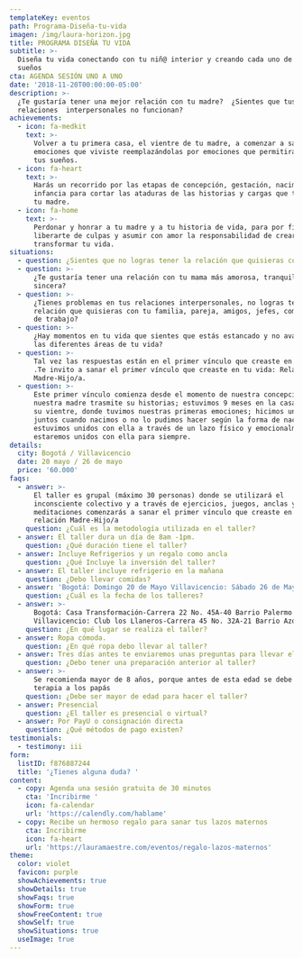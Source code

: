 ```yaml
---
templateKey: eventos
path: Programa-Diseña-tu-vida
imagen: /img/laura-horizon.jpg
title: PROGRAMA DISEÑA TU VIDA
subtitle: >-
  Diseña tu vida conectando con tu niñ@ interior y creando cada uno de tus
  sueños
cta: AGENDA SESIÓN UNO A UNO
date: '2018-11-20T00:00:00-05:00'
description: >-
  ¿Te gustaría tener una mejor relación con tu madre?  ¿Sientes que tus
  relaciones  interpersonales no funcionan?
achievements:
  - icon: fa-medkit
    text: >-
      Volver a tu primera casa, el vientre de tu madre, a comenzar a sanar las
      emociones que viviste reemplazándolas por emociones que permitirán cumplir
      tus sueños.
  - icon: fa-heart
    text: >-
      Harás un recorrido por las etapas de concepción, gestación, nacimiento e
      infancia para cortar las ataduras de las historias y cargas que te entregó
      tu madre.
  - icon: fa-home
    text: >-
      Perdonar y honrar a tu madre y a tu historia de vida, para por fin
      liberarte de culpas y asumir con amor la responsabilidad de crear y
      transformar tu vida.
situations:
  - question: ¿Sientes que no logras tener la relación que quisieras con tu madre?
  - question: >-
      ¿Te gustaría tener una relación con tu mama más amorosa, tranquila y
      sincera?
  - question: >-
      ¿Tienes problemas en tus relaciones interpersonales, no logras tener la
      relación que quisieras con tu familia, pareja, amigos, jefes, compañeros
      de trabajo?
  - question: >-
      ¿Hay momentos en tu vida que sientes que estás estancado y no avanzas en
      las diferentes áreas de tu vida?
  - question: >-
      Tal vez las respuestas están en el primer vínculo que creaste en tu vida
      .Te invito a sanar el primer vínculo que creaste en tu vida: Relación
      Madre-Hijo/a.
  - question: >-
      Este primer vínculo comienza desde el momento de nuestra concepción cuando
      nuestra madre trasmite su historias; estuvimos 9 meses en la casa de ella,
      su vientre, donde tuvimos nuestras primeras emociones; hicimos un trabajo
      juntos cuando nacimos o no lo pudimos hacer según la forma de nacer;
      estuvimos unidos con ella a través de un lazo físico y emocionalmente
      estaremos unidos con ella para siempre.
details:
  city: Bogotá / Villavicencio
  date: 20 mayo / 26 de mayo
  price: '60.000'
faqs:
  - answer: >-
      El taller es grupal (máximo 30 personas) donde se utilizará el
      inconsciente colectivo y a través de ejercicios, juegos, anclas y
      meditaciones comenzarás a sanar el primer vínculo que creaste en tu vida:
      relación Madre-Hijo/a
    question: ¿Cuál es la metodología utilizada en el taller?
  - answer: El taller dura un día de 8am -1pm.
    question: ¿Qué duración tiene el taller?
  - answer: Incluye Refrigerios y un regalo como ancla
    question: ¿Qué Incluye la inversión del taller?
  - answer: El taller incluye refrigerio en la mañana
    question: ¿Debo llevar comidas?
  - answer: 'Bogotá: Domingo 20 de Mayo Villavicencio: Sábado 26 de Mayo'
    question: ¿Cuál es la fecha de los talleres?
  - answer: >-
      Bogotá: Casa Transformación-Carrera 22 No. 45A-40 Barrio Palermo
      Villavicencio: Club los Llaneros-Carrera 45 No. 32A-21 Barrio Azotea
    question: ¿En qué lugar se realiza el taller?
  - answer: Ropa cómoda.
    question: ¿En qué ropa debo llevar al taller?
  - answer: Tres días antes te enviaremos unas preguntas para llevar el día del taller
    question: ¿Debo tener una preparación anterior al taller?
  - answer: >-
      Se recomienda mayor de 8 años, porque antes de esta edad se debe hacer la
      terapia a los papás
    question: ¿Debe ser mayor de edad para hacer el taller?
  - answer: Presencial
    question: ¿El taller es presencial o virtual?
  - answer: Por PayU o consignación directa
    question: ¿Qué métodos de pago existen?
testimonials:
  - testimony: iii
form:
  listID: f876887244
  title: '¿Tienes alguna duda? '
content:
  - copy: Agenda una sesión gratuita de 30 minutos
    cta: 'Incribirme '
    icon: fa-calendar
    url: 'https://calendly.com/hablame'
  - copy: Recibe un hermoso regalo para sanar tus lazos maternos
    cta: Incribirme
    icon: fa-heart
    url: 'https://lauramaestre.com/eventos/regalo-lazos-maternos'
theme:
  color: violet
  favicon: purple
  showAchievements: true
  showDetails: true
  showFaqs: true
  showForm: true
  showFreeContent: true
  showSelf: true
  showSituations: true
  useImage: true
---
```


